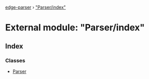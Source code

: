[edge-parser](../README.md) › ["Parser/index"](_parser_index_.md)

# External module: "Parser/index"


## Index

### Classes

* [Parser](../classes/_parser_index_.parser.md)